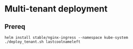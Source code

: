 # Multi-tenant deployment

## Prereq

```shell
helm install stable/nginx-ingress --namespace kube-system
./deploy_tenant.sh lastcoolnameleft
```
